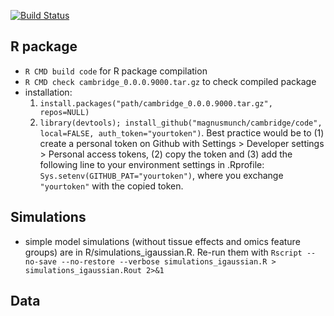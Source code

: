 [![Build Status](https://travis-ci.com/magnusmunch/cambridge.svg?token=5MrUgcz2TnCF4zpaKnRM&branch=master)](https://travis-ci.com/magnusmunch/cambridge)

## R package
* `R CMD build code` for R package compilation
* `R CMD check cambridge_0.0.0.9000.tar.gz` to check compiled package
* installation: 
  1. `install.packages("path/cambridge_0.0.0.9000.tar.gz", repos=NULL)` 
  2. `library(devtools); install_github("magnusmunch/cambridge/code", local=FALSE, auth_token="yourtoken")`. Best practice would be to (1) create a personal token on Github with Settings > Developer settings > Personal access tokens, (2) copy the token and (3) add the following line to your environment settings in .Rprofile: `Sys.setenv(GITHUB_PAT="yourtoken")`, where you exchange `"yourtoken"` with the copied token.

## Simulations
* simple model simulations (without tissue effects and omics feature groups) are in R/simulations_igaussian.R. Re-run them with `Rscript --no-save --no-restore --verbose simulations_igaussian.R > simulations_igaussian.Rout 2>&1`

## Data